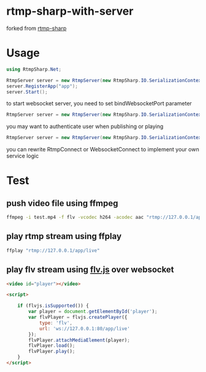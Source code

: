 # rtmp-sharp-with-server
forked from [rtmp-sharp](https://github.com/imiuka/rtmp-sharp)

# Usage

```csharp
using RtmpSharp.Net;

RtmpServer server = new RtmpServer(new RtmpSharp.IO.SerializationContext());
server.RegisterApp("app");
server.Start();
```

to start websocket server, you need to set bindWebsocketPort parameter
```csharp
RtmpServer server = new RtmpServer(new RtmpSharp.IO.SerializationContext(), bindWebsocketPort: 80);
```

you may want to authenticate user when publishing or playing
```csharp
RtmpServer server = new RtmpServer(new RtmpSharp.IO.SerializationContext(), publishParameterAuth: (app, namevalue) => true, playParameterAuth: (app, namevalue) => true);
```

you can rewrite RtmpConnect or WebsocketConnect to implement your own service logic


# Test

## push video file using ffmpeg
```bash
ffmpeg -i test.mp4 -f flv -vcodec h264 -acodec aac "rtmp://127.0.0.1/app/live"
```
## play rtmp stream using ffplay

```bash
ffplay "rtmp://127.0.0.1/app/live"
```

## play flv stream using [flv.js](https://github.com/Bilibili/flv.js) over websocket

```html
<video id="player"></video>

<script>

    if (flvjs.isSupported()) {
        var player = document.getElementById('player');
        var flvPlayer = flvjs.createPlayer({
            type: 'flv',
            url: 'ws://127.0.0.1:80/app/live'
        });
        flvPlayer.attachMediaElement(player);
        flvPlayer.load();
        flvPlayer.play();
    }
</script>
```



```
